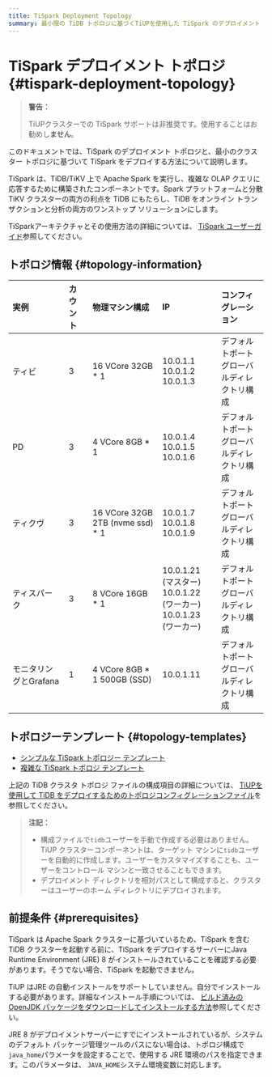 ```yaml
---
title: TiSpark Deployment Topology
summary: 最小限の TiDB トポロジに基づくTiUPを使用した TiSpark のデプロイメント トポロジを学習します。
---
```


# TiSpark デプロイメント トポロジ {#tispark-deployment-topology}

> **警告：**
>
> TiUPクラスターでの TiSpark サポートは非​​推奨です。使用することはお勧めし**ません**。

このドキュメントでは、TiSpark のデプロイメント トポロジと、最小のクラスター トポロジに基づいて TiSpark をデプロイする方法について説明します。

TiSpark は、TiDB/TiKV 上で Apache Spark を実行し、複雑な OLAP クエリに応答するために構築されたコンポーネントです。Spark プラットフォームと分散 TiKV クラスターの両方の利点を TiDB にもたらし、TiDB をオンライン トランザクションと分析の両方のワンストップ ソリューションにします。

TiSparkアーキテクチャとその使用方法の詳細については、 [TiSpark ユーザーガイド](/tispark-overview.md)参照してください。

## トポロジ情報 {#topology-information}

| 実例             | カウント | 物理マシン構成                          | IP                                                           | コンフィグレーション                 |
| :------------- | :--- | :------------------------------- | :----------------------------------------------------------- | :------------------------- |
| ティビ            | 3    | 16 VCore 32GB * 1                | 10.0.1.1<br/> 10.0.1.2<br/> 10.0.1.3                         | デフォルトポート<br/>グローバルディレクトリ構成 |
| PD             | 3    | 4 VCore 8GB * 1                  | 10.0.1.4<br/> 10.0.1.5<br/> 10.0.1.6                         | デフォルトポート<br/>グローバルディレクトリ構成 |
| ティクヴ           | 3    | 16 VCore 32GB 2TB (nvme ssd) * 1 | 10.0.1.7<br/> 10.0.1.8<br/> 10.0.1.9                         | デフォルトポート<br/>グローバルディレクトリ構成 |
| ティスパーク         | 3    | 8 VCore 16GB * 1                 | 10.0.1.21 (マスター)<br/> 10.0.1.22 (ワーカー)<br/> 10.0.1.23 (ワーカー) | デフォルトポート<br/>グローバルディレクトリ構成 |
| モニタリングとGrafana | 1    | 4 VCore 8GB * 1 500GB (SSD)      | 10.0.1.11                                                    | デフォルトポート<br/>グローバルディレクトリ構成 |

## トポロジーテンプレート {#topology-templates}

-   [シンプルな TiSpark トポロジー テンプレート](https://github.com/pingcap/docs/blob/master/config-templates/simple-tispark.yaml)
-   [複雑な TiSpark トポロジ テンプレート](https://github.com/pingcap/docs/blob/master/config-templates/complex-tispark.yaml)

上記の TiDB クラスタ トポロジ ファイルの構成項目の詳細については、 [TiUPを使用して TiDB をデプロイするためのトポロジコンフィグレーションファイル](/tiup/tiup-cluster-topology-reference.md)を参照してください。

> **注記：**
>
> -   構成ファイルで`tidb`ユーザーを手動で作成する必要はありません。TiUP クラスターコンポーネントは、ターゲット マシンに`tidb`ユーザーを自動的に作成します。ユーザーをカスタマイズすることも、ユーザーをコントロール マシンと一致させることもできます。
> -   デプロイメント ディレクトリを相対パスとして構成すると、クラスターはユーザーのホーム ディレクトリにデプロイされます。

## 前提条件 {#prerequisites}

TiSpark は Apache Spark クラスターに基づいているため、TiSpark を含む TiDB クラスターを起動する前に、TiSpark をデプロイするサーバーにJava Runtime Environment (JRE) 8 がインストールされていることを確認する必要があります。そうでない場合、TiSpark を起動できません。

TiUP はJRE の自動インストールをサポートしていません。自分でインストールする必要があります。詳細なインストール手順については、 [ビルド済みの OpenJDK パッケージをダウンロードしてインストールする方法](https://openjdk.java.net/install/)参照してください。

JRE 8 がデプロイメントサーバーにすでにインストールされているが、システムのデフォルト パッケージ管理ツールのパスにない場合は、トポロジ構成で`java_home`パラメータを設定することで、使用する JRE 環境のパスを指定できます。このパラメータは、 `JAVA_HOME`システム環境変数に対応します。
